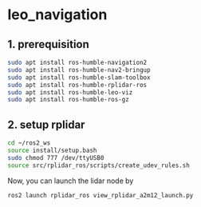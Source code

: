 # leo_navigation
## 1. prerequisition
```bash
sudo apt install ros-humble-navigation2
sudo apt install ros-humble-nav2-bringup
sudo apt install ros-humble-slam-toolbox
sudo apt install ros-humble-rplidar-ros
sudo apt install ros-humble-leo-viz
sudo apt install ros-humble-ros-gz
```

## 2. setup rplidar
```bash
cd ~/ros2_ws
source install/setup.bash
sudo chmod 777 /dev/ttyUSB0
source src/rplidar_ros/scripts/create_udev_rules.sh
```
Now, you can launch the lidar node by
```bash
ros2 launch rplidar_ros view_rplidar_a2m12_launch.py
```
